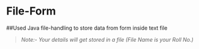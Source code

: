 # File-Form
##Used Java file-handling to store data from form inside text file

> _Note:- Your details will get stored in a file
 (File Name is your Roll No.)_
